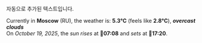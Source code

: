 
자동으로 추가된 텍스트입니다.

<!--START_SECTION:weather:moscow-->
Currently in **Moscow** (RU), the weather is: **5.3°C** (feels like **2.8°C**), ***overcast clouds***<br/>
On *October 19, 2025*, the *sun rises* at 🌅**07:08** and *sets* at 🌇**17:20**.
<!--END_SECTION:weather-->
